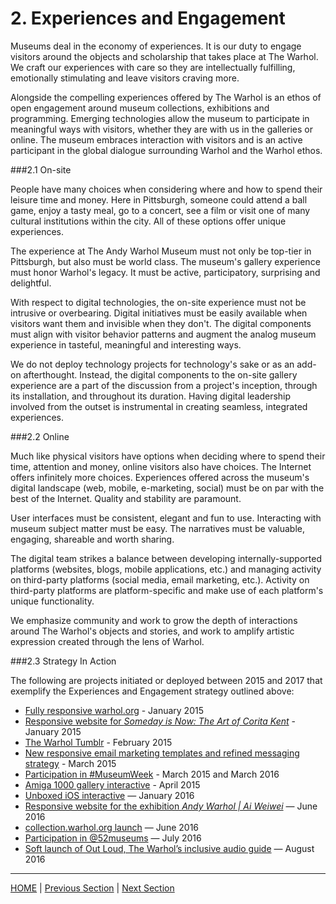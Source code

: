 # 2. Experiences and Engagement

Museums deal in the economy of experiences. It is our duty to engage visitors around the objects and scholarship that takes place at The Warhol. We craft our experiences with care so they are intellectually fulfilling, emotionally stimulating and leave visitors craving more.

Alongside the compelling experiences offered by The Warhol is an ethos of open engagement around museum collections, exhibitions and programming. Emerging technologies allow the museum to participate in meaningful ways with visitors, whether they are with us in the galleries or online. The museum embraces interaction with visitors and is an active participant in the global dialogue surrounding Warhol and the Warhol ethos.

###2.1 On-site

People have many choices when considering where and how to spend their leisure time and money. Here in Pittsburgh, someone could attend a ball game, enjoy a tasty meal, go to a concert, see a film or visit one of many cultural institutions within the city. All of these options offer unique experiences.

The experience at The Andy Warhol Museum must not only be top-tier in Pittsburgh, but also must be world class. The museum's gallery experience must honor Warhol's legacy. It must be active, participatory, surprising and delightful.

With respect to digital technologies, the on-site experience must not be intrusive or overbearing. Digital initiatives must be easily available when visitors want them and invisible when they don't. The digital components must align with visitor behavior patterns and augment the analog museum experience in tasteful, meaningful and interesting ways.

We do not deploy technology projects for technology's sake or as an add-on afterthought. Instead, the digital components to the on-site gallery experience are a part of the discussion from a project's inception, through its installation, and throughout its duration. Having digital leadership involved from the outset is instrumental in creating seamless, integrated experiences.

###2.2 Online

Much like physical visitors have options when deciding where to spend their time, attention and money, online visitors also have choices. The Internet offers infinitely more choices. Experiences offered across the museum's digital landscape (web, mobile, e-marketing, social) must be on par with the best of the Internet. Quality and stability are paramount.

User interfaces must be consistent, elegant and fun to use. Interacting with museum subject matter must be easy. The narratives must be valuable, engaging, shareable and worth sharing.

The digital team strikes a balance between developing internally-supported platforms (websites, blogs, mobile applications, etc.) and managing activity on third-party platforms (social media, email marketing, etc.). Activity on third-party platforms are platform-specific and make use of each platform's unique functionality.

We emphasize community and work to grow the depth of interactions around The Warhol's objects and stories, and work to amplify artistic expression created through the lens of Warhol. 

###2.3 Strategy In Action

The following are projects initiated or deployed between 2015 and 2017 that exemplify the Experiences and Engagement strategy outlined above:

* [Fully responsive warhol.org](http://www.warhol.org) - January 2015
* [Responsive website for *Someday is Now: The Art of Corita Kent*](http://www.warhol.org/CoritaKent) - January 2015
* [The Warhol Tumblr](http://warhol.tumblr.com) - February 2015
* [New responsive email marketing templates and refined messaging strategy](https://github.com/thewarholmuseum/responsive-email-template) - March 2015
* [Participation in #MuseumWeek](http://museumweek2015.org/en/) - March 2015 and March 2016
* [Amiga 1000 gallery interactive](http://blog.warhol.org/technology/hacking-vintage-technology-to-simulate-time-travel/) - April 2015
* [Unboxed iOS interactive](http://blog.warhol.org/museum/unboxed-a-new-app-at-the-warhol) — January 2016
* [Responsive website for the exhibition *Andy Warhol | Ai Weiwei*](http://www.warhol.org/AndyWarholAiWeiwei) — June 2016
* [collection.warhol.org launch](http://collection.warhol.org) — June 2016
* [Participation in @52museums](http://www.mardixon.com/wordpress/2015/12/new-project-for-2016-52museums-instagram-twitter-52museums/) — July 2016
* [Soft launch of Out Loud, The Warhol’s inclusive audio guide](http://blog.warhol.org/tag/audio-guide) — August 2016

-----

[HOME](index.md) | [Previous Section](01_Introduction.md) | [Next Section](03_Narratives_and_Access.md)
